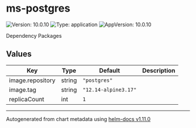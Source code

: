 # ms-postgres

![Version: 10.0.10](https://img.shields.io/badge/Version-10.0.10-informational?style=flat-square) ![Type: application](https://img.shields.io/badge/Type-application-informational?style=flat-square) ![AppVersion: 10.0.10](https://img.shields.io/badge/AppVersion-10.0.10-informational?style=flat-square)

Dependency Packages

## Values

| Key | Type | Default | Description |
|-----|------|---------|-------------|
| image.repository | string | `"postgres"` |  |
| image.tag | string | `"12.14-alpine3.17"` |  |
| replicaCount | int | `1` |  |

----------------------------------------------
Autogenerated from chart metadata using [helm-docs v1.11.0](https://github.com/norwoodj/helm-docs/releases/v1.11.0)
